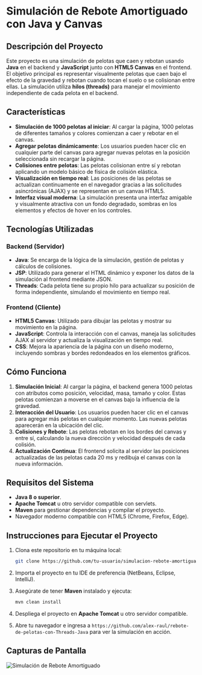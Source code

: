 # Simulación de Rebote Amortiguado con Java y Canvas

## Descripción del Proyecto

Este proyecto es una simulación de pelotas que caen y rebotan usando **Java** en el backend y **JavaScript** junto con **HTML5 Canvas** en el frontend. El objetivo principal es representar visualmente pelotas que caen bajo el efecto de la gravedad y rebotan cuando tocan el suelo o se colisionan entre ellas. La simulación utiliza **hilos (threads)** para manejar el movimiento independiente de cada pelota en el backend.

## Características

- **Simulación de 1000 pelotas al iniciar**: Al cargar la página, 1000 pelotas de diferentes tamaños y colores comienzan a caer y rebotar en el canvas.
- **Agregar pelotas dinámicamente**: Los usuarios pueden hacer clic en cualquier parte del canvas para agregar nuevas pelotas en la posición seleccionada sin recargar la página.
- **Colisiones entre pelotas**: Las pelotas colisionan entre sí y rebotan aplicando un modelo básico de física de colisión elástica.
- **Visualización en tiempo real**: Las posiciones de las pelotas se actualizan continuamente en el navegador gracias a las solicitudes asincrónicas (AJAX) y se representan en un canvas HTML5.
- **Interfaz visual moderna**: La simulación presenta una interfaz amigable y visualmente atractiva con un fondo degradado, sombras en los elementos y efectos de hover en los controles.

## Tecnologías Utilizadas

### Backend (Servidor)
- **Java**: Se encarga de la lógica de la simulación, gestión de pelotas y cálculos de colisiones.
- **JSP**: Utilizado para generar el HTML dinámico y exponer los datos de la simulación al frontend mediante JSON.
- **Threads**: Cada pelota tiene su propio hilo para actualizar su posición de forma independiente, simulando el movimiento en tiempo real.

### Frontend (Cliente)
- **HTML5 Canvas**: Utilizado para dibujar las pelotas y mostrar su movimiento en la página.
- **JavaScript**: Controla la interacción con el canvas, maneja las solicitudes AJAX al servidor y actualiza la visualización en tiempo real.
- **CSS**: Mejora la apariencia de la página con un diseño moderno, incluyendo sombras y bordes redondeados en los elementos gráficos.

## Cómo Funciona

1. **Simulación Inicial**: Al cargar la página, el backend genera 1000 pelotas con atributos como posición, velocidad, masa, tamaño y color. Estas pelotas comienzan a moverse en el canvas bajo la influencia de la gravedad.
2. **Interacción del Usuario**: Los usuarios pueden hacer clic en el canvas para agregar más pelotas en cualquier momento. Las nuevas pelotas aparecerán en la ubicación del clic.
3. **Colisiones y Rebote**: Las pelotas rebotan en los bordes del canvas y entre sí, calculando la nueva dirección y velocidad después de cada colisión.
4. **Actualización Continua**: El frontend solicita al servidor las posiciones actualizadas de las pelotas cada 20 ms y redibuja el canvas con la nueva información.

## Requisitos del Sistema

- **Java 8 o superior**.
- **Apache Tomcat** u otro servidor compatible con servlets.
- **Maven** para gestionar dependencias y compilar el proyecto.
- Navegador moderno compatible con HTML5 (Chrome, Firefox, Edge).

## Instrucciones para Ejecutar el Proyecto

1. Clona este repositorio en tu máquina local:
    ```bash
    git clone https://github.com/tu-usuario/simulacion-rebote-amortiguado.git
    ```

2. Importa el proyecto en tu IDE de preferencia (NetBeans, Eclipse, IntelliJ).

3. Asegúrate de tener **Maven** instalado y ejecuta:
    ```bash
    mvn clean install
    ```

4. Despliega el proyecto en **Apache Tomcat** u otro servidor compatible.

5. Abre tu navegador e ingresa a `https://github.com/alex-raul/rebote-de-pelotas-con-Threads-Java` para ver la simulación en acción.

## Capturas de Pantalla

![Simulación de Rebote Amortiguado](ruta-a-la-captura-de-pantalla.png)

